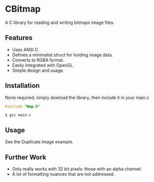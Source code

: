 # CBitmap
A C library for reading and writing bitmaps image files.

## Features
* Uses ANSI C.
* Defines a minimalist struct for holding image data.
* Converts to RGBA format.
* Easily integrated with OpenGL.
* Simple design and usage.

## Installation
None required; simply dowload the library, then include it in your main.c
```c
#include "bmp.h"
```

```console
$ gcc main.c
```

## Usage
See the Duplicate Image example.

## Further Work
* Only really works with 32 bit pixels: those with an alpha channel.
* A lot of formatting nuances that are not addressed.
